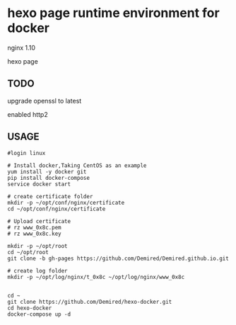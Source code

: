 # hexo page runtime environment for docker

nginx 1.10

hexo page

## TODO

upgrade openssl to latest

enabled http2

## USAGE

```
#login linux

# Install docker,Taking CentOS as an example
yum install -y docker git
pip install docker-compose
service docker start

# create certificate folder
mkdir -p ~/opt/conf/nginx/certificate
cd ~/opt/conf/nginx/certificate

# Upload certificate
# rz www_0x8c.pem
# rz www_0x8c.key

mkdir -p ~/opt/root
cd ~/opt/root
git clone -b gh-pages https://github.com/Demired/Demired.github.io.git

# create log folder
mkdir -p ~/opt/log/nginx/t_0x8c ~/opt/log/nginx/www_0x8c


cd ~
git clone https://github.com/Demired/hexo-docker.git
cd hexo-docker
docker-compose up -d
```
